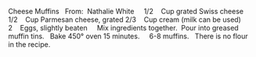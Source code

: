 Cheese Muffins
 
From:  Nathalie White
 
 
1/2    Cup grated Swiss cheese
1/2    Cup Parmesan cheese, grated
2/3    Cup cream (milk can be used)
2    Eggs, slightly beaten
 
 
Mix ingredients together.  Pour into greased muffin tins.  
Bake 450° oven 15 minutes.  
 
6-8 muffins.
 
There is no flour in the recipe.
